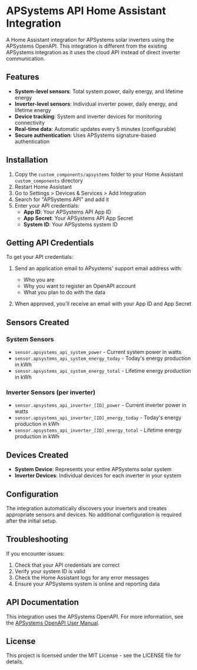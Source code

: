 # APSystems API Home Assistant Integration

A Home Assistant integration for APSystems solar inverters using the APSystems OpenAPI. This integration is different from the existing APSystems integration as it uses the cloud API instead of direct inverter communication.

## Features

- **System-level sensors**: Total system power, daily energy, and lifetime energy
- **Inverter-level sensors**: Individual inverter power, daily energy, and lifetime energy  
- **Device tracking**: System and inverter devices for monitoring connectivity
- **Real-time data**: Automatic updates every 5 minutes (configurable)
- **Secure authentication**: Uses APSystems signature-based authentication

## Installation

1. Copy the `custom_components/apsystems` folder to your Home Assistant `custom_components` directory
2. Restart Home Assistant
3. Go to Settings > Devices & Services > Add Integration
4. Search for "APSystems API" and add it
5. Enter your API credentials:
   - **App ID**: Your APSystems API App ID
   - **App Secret**: Your APSystems API App Secret  
   - **System ID**: Your APSystems system ID

## Getting API Credentials

To get your API credentials:

1. Send an application email to APsystems' support email address with:
   - Who you are
   - Why you want to register an OpenAPI account
   - What you plan to do with the data

2. When approved, you'll receive an email with your App ID and App Secret

## Sensors Created

### System Sensors
- `sensor.apsystems_api_system_power` - Current system power in watts
- `sensor.apsystems_api_system_energy_today` - Today's energy production in kWh
- `sensor.apsystems_api_system_energy_total` - Lifetime energy production in kWh

### Inverter Sensors (per inverter)
- `sensor.apsystems_api_inverter_[ID]_power` - Current inverter power in watts
- `sensor.apsystems_api_inverter_[ID]_energy_today` - Today's energy production in kWh
- `sensor.apsystems_api_inverter_[ID]_energy_total` - Lifetime energy production in kWh

## Devices Created

- **System Device**: Represents your entire APSystems solar system
- **Inverter Devices**: Individual devices for each inverter in your system

## Configuration

The integration automatically discovers your inverters and creates appropriate sensors and devices. No additional configuration is required after the initial setup.

## Troubleshooting

If you encounter issues:

1. Check that your API credentials are correct
2. Verify your system ID is valid
3. Check the Home Assistant logs for any error messages
4. Ensure your APSystems system is online and reporting data

## API Documentation

This integration uses the APSystems OpenAPI. For more information, see the [APSystems OpenAPI User Manual](https://file.apsystemsema.com:8083/apsystems/resource/openapi/Apsystems_OpenAPI_User_Manual_End_User_EN.pdf).

## License

This project is licensed under the MIT License - see the LICENSE file for details.